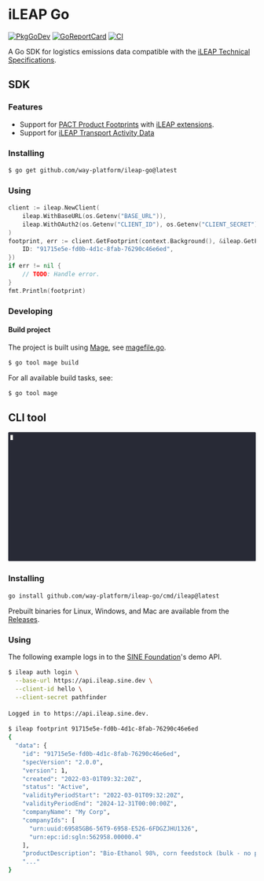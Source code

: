 # iLEAP Go

[![PkgGoDev](https://pkg.go.dev/badge/github.com/way-platform/ileap-go)](https://pkg.go.dev/github.com/way-platform/ileap-go)
[![GoReportCard](https://goreportcard.com/badge/github.com/way-platform/ileap-go)](https://goreportcard.com/report/github.com/way-platform/ileap-go)
[![CI](https://github.com/way-platform/ileap-go/actions/workflows/ci.yaml/badge.svg)](https://github.com/way-platform/ileap-go/actions/workflows/ci.yaml)

A Go SDK for logistics emissions data compatible with the [iLEAP Technical
Specifications](https://sine-fdn.github.io/ileap-extension/).

## SDK

### Features

* Support for [PACT Product Footprints](https://wbcsd.github.io/tr/2024/data-exchange-protocol-20241024/#dt-pf) with [iLEAP extensions](https://sine-fdn.github.io/ileap-extension/#pcf-mapping).
* Support for [iLEAP Transport Activity Data](https://sine-fdn.github.io/ileap-extension/#dt-tad)

### Installing

```bash
$ go get github.com/way-platform/ileap-go@latest
```

### Using

```go
client := ileap.NewClient(
    ileap.WithBaseURL(os.Getenv("BASE_URL")),
    ileap.WithOAuth2(os.Getenv("CLIENT_ID"), os.Getenv("CLIENT_SECRET")),
)
footprint, err := client.GetFootprint(context.Background(), &ileap.GetFootprintRequest{
    ID: "91715e5e-fd0b-4d1c-8fab-76290c46e6ed",
})
if err != nil {
    // TODO: Handle error.
}
fmt.Println(footprint)
```

### Developing

#### Build project

The project is built using [Mage](https://magefile.org), see
[magefile.go](./magefile.go).

```bash
$ go tool mage build
```

For all available build tasks, see:

```bash
$ go tool mage
```

## CLI tool

<img src="docs/cli.gif" />

### Installing

```bash
go install github.com/way-platform/ileap-go/cmd/ileap@latest
```

Prebuilt binaries for Linux, Windows, and Mac are available from the [Releases](https://github.com/way-platform/ileap-go/releases).

### Using

The following example logs in to the [SINE Foundation](https://sine.foundation/)'s demo API.

```bash
$ ileap auth login \
  --base-url https://api.ileap.sine.dev \
  --client-id hello \
  --client-secret pathfinder

Logged in to https://api.ileap.sine.dev.
```

```bash
$ ileap footprint 91715e5e-fd0b-4d1c-8fab-76290c46e6ed
{
  "data": {
    "id": "91715e5e-fd0b-4d1c-8fab-76290c46e6ed",
    "specVersion": "2.0.0",
    "version": 1,
    "created": "2022-03-01T09:32:20Z",
    "status": "Active",
    "validityPeriodStart": "2022-03-01T09:32:20Z",
    "validityPeriodEnd": "2024-12-31T00:00:00Z",
    "companyName": "My Corp",
    "companyIds": [
      "urn:uuid:69585GB6-56T9-6958-E526-6FDGZJHU1326",
      "urn:epc:id:sgln:562958.00000.4"
    ],
    "productDescription": "Bio-Ethanol 98%, corn feedstock (bulk - no packaging)",
    "..."
}
```
